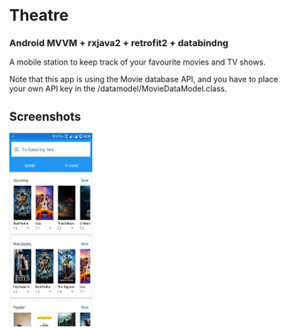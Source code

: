 # Theatre
### Android MVVM + rxjava2 + retrofit2 + databindng
A mobile station to keep track of your favourite movies and TV shows.

Note that this app is using the Movie database API, and you have to place your own API key in the /datamodel/MovieDataModel.class.

## Screenshots
<img width="150" height="350" src="https://github.com/JimJayLee/Theatre/blob/master/Screenshots/Screenshot1.jpeg"/>
